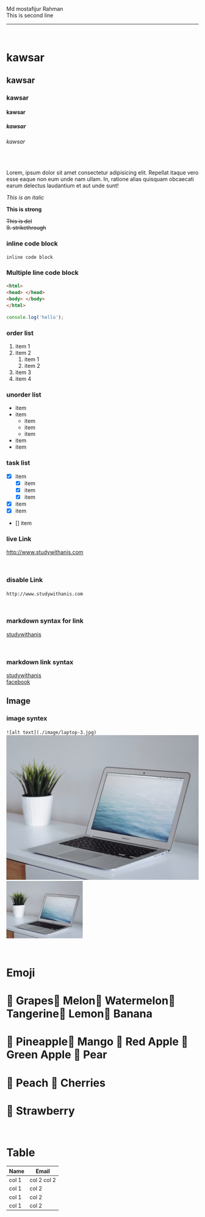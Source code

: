 <!-- markdown  -->

<!-- line break with 2 extra space -->
Md mostafijur Rahman  
This is second line  

<!-- horizontal line -->
---

<br/>

<!-- heading h1 to h6 -->
# kawsar
## kawsar
### kawsar
#### kawsar
##### kawsar
###### kawsar

<!-- paragraph -->
<br/>

<p>Lorem, ipsum dolor sit amet consectetur adipisicing elit. Repellat itaque vero esse eaque non eum unde nam ullam. In, ratione alias quisquam obcaecati earum delectus laudantium et aut unde sunt!</p>

<!-- _italic_ -->
_This is an italic_  

<!-- __strong or bold__ -->

__This is strong__  

<!-- ~~ del ~~ -->
~~This is del~~  
~~9. strikethrough~~
<br/>

<!-- `inline code block` -->

### inline code block
`inline code block`

<!-- ```multiple line code block
        multiple line code block
        multiple line code block
        multiple line code block``` -->

### Multiple line code block
```html
<html>
<head> </head>
<body> </body>
</html>
```

```javascript
console.log('hello');
```


<!-- order List -->
### order list
1. item 1
2. item 2  
    1. item 1
    2. item 2
3. item 3
4. item 4

### unorder list
- item
- item
  - item
  - item
  - item
- item
- item

### task list
- [x] item
    - [x] item
    - [x] item
    - [x] item
- [x] item
- [x] item
- [] item

### live Link
http://www.studywithanis.com

<br/>

### disable Link
`http://www.studywithanis.com`

<br/>

### markdown syntax for link
[studywithanis](http://www.studywithanis.com)

<br/>

<!-- all link here -->
[websitelink]: http://www.studywithanis.com
[facebooklink]: http://www.studywithanis.com

### markdown link syntax
[studywithanis][websitelink]  
[facebook][facebooklink]

## Image
### image syntex
`![alt text](./image/laptop-3.jpg)`
![photo](./image/laptop-3.jpg)
<img src="./image/laptop-3.jpg" alt="laptop" width="200" title="test title">

<br/>

# Emoji
# 🍇 Grapes🍈 Melon🍉 Watermelon🍊 Tangerine🍋 Lemon🍌 Banana
# 🍍 Pineapple🥭 Mango 🍎 Red Apple 🍏 Green Apple 🍐 Pear
# 🍑 Peach 🍒 Cherries
# 🍓 Strawberry

<br/>

# Table
| Name | Email |
| ---- | ---- |
| col 1 | col 2 col 2|
| col 1 | col 2 |
| col 1 | col 2 |
| col 1 | col 2 |